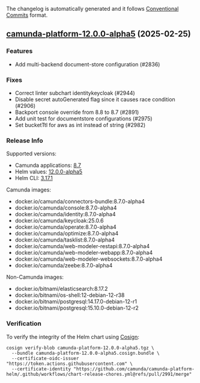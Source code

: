The changelog is automatically generated and it follows [Conventional Commits](https://www.conventionalcommits.org/en/v1.0.0/) format.

## [camunda-platform-12.0.0-alpha5](https://github.com/camunda/camunda-platform-helm/releases/tag/camunda-platform-12.0.0-alpha5) (2025-02-25)

### Features

- Add multi-backend document-store configuration (#2836)

### Fixes

- Correct linter subchart identitykeycloak (#2944)
- Disable secret autoGenerated flag since it causes race condition (#2906)
- Backport console override from 8.8 to 8.7 (#2891)
- Add unit test for documentstore configurations (#2975)
- Set bucketTtl for aws as int instead of string (#2982)

<!-- generated by git-cliff -->
### Release Info

Supported versions:

- Camunda applications: [8.7](https://github.com/camunda/camunda-platform/releases?q=tag%3A8.7&expanded=true)
- Helm values: [12.0.0-alpha5](https://artifacthub.io/packages/helm/camunda/camunda-platform/12.0.0-alpha5#parameters)
- Helm CLI: [3.17.1](https://github.com/helm/helm/releases/tag/v3.17.1)

Camunda images:

- docker.io/camunda/connectors-bundle:8.7.0-alpha4
- docker.io/camunda/console:8.7.0-alpha4
- docker.io/camunda/identity:8.7.0-alpha4
- docker.io/camunda/keycloak:25.0.6
- docker.io/camunda/operate:8.7.0-alpha4
- docker.io/camunda/optimize:8.7.0-alpha4
- docker.io/camunda/tasklist:8.7.0-alpha4
- docker.io/camunda/web-modeler-restapi:8.7.0-alpha4
- docker.io/camunda/web-modeler-webapp:8.7.0-alpha4
- docker.io/camunda/web-modeler-websockets:8.7.0-alpha4
- docker.io/camunda/zeebe:8.7.0-alpha4

Non-Camunda images:

- docker.io/bitnami/elasticsearch:8.17.2
- docker.io/bitnami/os-shell:12-debian-12-r38
- docker.io/bitnami/postgresql:14.17.0-debian-12-r1
- docker.io/bitnami/postgresql:15.10.0-debian-12-r2

### Verification

To verify the integrity of the Helm chart using [Cosign](https://docs.sigstore.dev/signing/quickstart/):

```shell
cosign verify-blob camunda-platform-12.0.0-alpha5.tgz \
  --bundle camunda-platform-12.0.0-alpha5.cosign.bundle \
  --certificate-oidc-issuer "https://token.actions.githubusercontent.com" \
  --certificate-identity "https://github.com/camunda/camunda-platform-helm/.github/workflows/chart-release-chores.yml@refs/pull/2991/merge"
```
